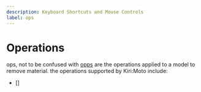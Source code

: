 ```yaml
---
description: Keyboard Shortcuts and Mouse Controls
label: ops
---
```


# Operations

ops, not to be confused with [opps](https://knowyourmeme.com/memes/opp-opps) are the operations applied to a model to remove material. the operations supported by Kiri:Moto include:

- []
